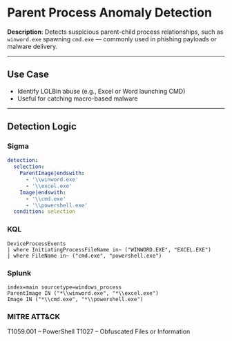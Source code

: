 # Parent Process Anomaly Detection

**Description**: Detects suspicious parent-child process relationships, such as `winword.exe` spawning `cmd.exe` — commonly used in phishing payloads or malware delivery.

---

## Use Case
- Identify LOLBin abuse (e.g., Excel or Word launching CMD)
- Useful for catching macro-based malware

---

## Detection Logic

### Sigma

```yaml
detection:
  selection:
    ParentImage|endswith:
      - '\\winword.exe'
      - '\\excel.exe'
    Image|endswith:
      - '\\cmd.exe'
      - '\\powershell.exe'
  condition: selection
```

### KQL

```
DeviceProcessEvents
| where InitiatingProcessFileName in~ ("WINWORD.EXE", "EXCEL.EXE")
| where FileName in~ ("cmd.exe", "powershell.exe")
```

### Splunk

```
index=main sourcetype=windows_process
ParentImage IN ("*\\winword.exe", "*\\excel.exe") 
Image IN ("*\\cmd.exe", "*\\powershell.exe")
```

### MITRE ATT&CK

T1059.001 – PowerShell
T1027 – Obfuscated Files or Information
